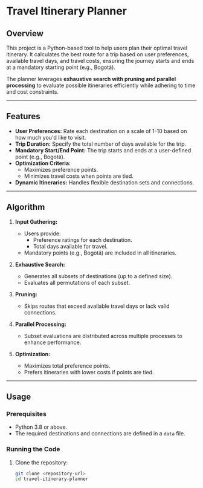 # Travel Itinerary Planner

## Overview

This project is a Python-based tool to help users plan their optimal travel itinerary. It calculates the best route for a trip based on user preferences, available travel days, and travel costs, ensuring the journey starts and ends at a mandatory starting point (e.g., Bogotá).

The planner leverages **exhaustive search with pruning and parallel processing** to evaluate possible itineraries efficiently while adhering to time and cost constraints.

---

## Features

- **User Preferences:** Rate each destination on a scale of 1-10 based on how much you'd like to visit.
- **Trip Duration:** Specify the total number of days available for the trip.
- **Mandatory Start/End Point:** The trip starts and ends at a user-defined point (e.g., Bogotá).
- **Optimization Criteria:**
  - Maximizes preference points.
  - Minimizes travel costs when points are tied.
- **Dynamic Itineraries:** Handles flexible destination sets and connections.

---

## Algorithm

1. **Input Gathering:**

   - Users provide:
     - Preference ratings for each destination.
     - Total days available for travel.
   - Mandatory points (e.g., Bogotá) are included in all itineraries.

2. **Exhaustive Search:**

   - Generates all subsets of destinations (up to a defined size).
   - Evaluates all permutations of each subset.

3. **Pruning:**

   - Skips routes that exceed available travel days or lack valid connections.

4. **Parallel Processing:**

   - Subset evaluations are distributed across multiple processes to enhance performance.

5. **Optimization:**
   - Maximizes total preference points.
   - Prefers itineraries with lower costs if points are tied.

---

## Usage

### Prerequisites

- Python 3.8 or above.
- The required destinations and connections are defined in a `data` file.

### Running the Code

1. Clone the repository:
   ```bash
   git clone <repository-url>
   cd travel-itinerary-planner
   ```
